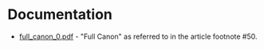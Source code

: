 # Documentation

* [full_canon_0.pdf](full_canon_0.pdf) - "Full Canon" as referred to in the article footnote #50.
